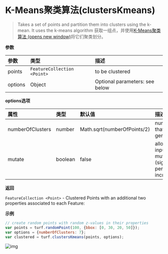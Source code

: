 # K-Means聚类算法(clustersKmeans)

> Takes a set of points and partition them into clusters using the k-mean. It uses the k-means algorithm
> 获取一组点，并使用[K-Means聚类算法 (opens new window)](https://baike.baidu.com/item/K均值聚类算法/15779627?fr=aladdin)将它们聚类划分。

**参数**

| 参数    | 类型                        | 描述                           |
| :------ | :-------------------------- | :----------------------------- |
| points  | `FeatureCollection <Point>` | to be clustered                |
| options | Object                      | Optional parameters: see below |

**options选项**

| 属性             | 类型    | 默认值                      | 描述                                                         |
| :--------------- | :------ | :-------------------------- | :----------------------------------------------------------- |
| numberOfClusters | number  | Math.sqrt(numberOfPoints/2) | numberOfClusters that will be generated                      |
| mutate           | boolean | false                       | allows GeoJSON input to be mutated (significant performance increase if true) |

**返回**

`FeatureCollection <Point>` - Clustered Points with an additional two properties associated to each Feature:

**示例**

```js
// create random points with random z-values in their properties
var points = turf.randomPoint(100, {bbox: [0, 30, 20, 50]});
var options = {numberOfClusters: 7};
var clustered = turf.clustersKmeans(points, options);
```

![img](https://pzy-images.oss-cn-hangzhou.aliyuncs.com/img/clustersKmeans.bf591a67.webp)